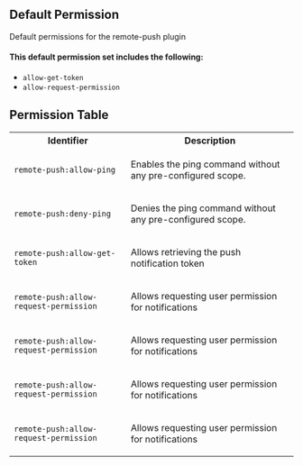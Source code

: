 ## Default Permission

Default permissions for the remote-push plugin

#### This default permission set includes the following:

- `allow-get-token`
- `allow-request-permission`

## Permission Table

<table>
<tr>
<th>Identifier</th>
<th>Description</th>
</tr>


<tr>
<td>

`remote-push:allow-ping`

</td>
<td>

Enables the ping command without any pre-configured scope.

</td>
</tr>

<tr>
<td>

`remote-push:deny-ping`

</td>
<td>

Denies the ping command without any pre-configured scope.

</td>
</tr>

<tr>
<td>

`remote-push:allow-get-token`

</td>
<td>

Allows retrieving the push notification token

</td>
</tr>

<tr>
<td>

`remote-push:allow-request-permission`

</td>
<td>

Allows requesting user permission for notifications

</td>
</tr>

<tr>
<td>

`remote-push:allow-request-permission`

</td>
<td>

Allows requesting user permission for notifications

</td>
</tr>

<tr>
<td>

`remote-push:allow-request-permission`

</td>
<td>

Allows requesting user permission for notifications

</td>
</tr>

<tr>
<td>

`remote-push:allow-request-permission`

</td>
<td>

Allows requesting user permission for notifications

</td>
</tr>
</table>
